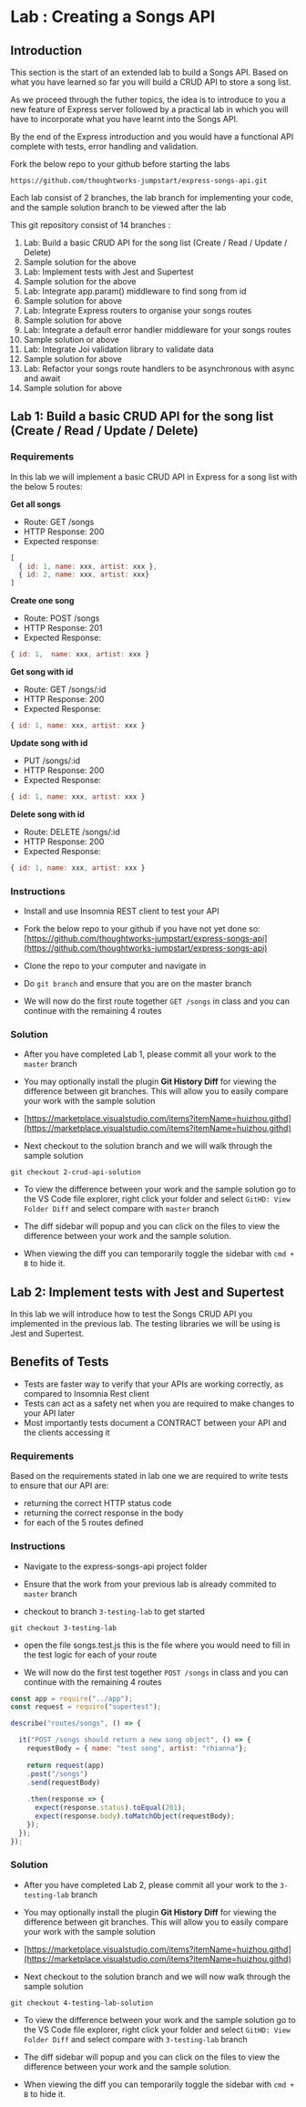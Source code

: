 # Lab : Creating a Songs API

## Introduction

This section is the start of an extended lab to build a Songs API. Based on what you have learned so far you will build a CRUD API to store a song list.

As we proceed through the futher topics, the idea is to introduce to you a new feature of Express server followed by a practical lab in which you will have to incorporate what you have learnt into the Songs API.

By the end of the Express introduction and you would have a functional API complete with tests, error handling and validation.

Fork the below repo to your github before starting the labs

```text
https://github.com/thoughtworks-jumpstart/express-songs-api.git

```

Each lab consist of 2 branches, the lab branch for implementing your code, and the sample solution branch to be viewed after the lab

This git repository consist of 14 branches :

1. Lab: Build a basic CRUD API for the song list (Create / Read / Update / Delete)
0. Sample solution for the above
0. Lab: Implement tests with Jest and Supertest 
0. Sample solution for the above
0. Lab: Integrate app.param() middleware to find song from id
0. Sample solution for above
0. Lab: Integrate Express routers to organise your songs routes
0. Sample solution for above
0. Lab: Integrate a default error handler middleware for your songs routes
0. Sample solution or above
0. Lab: Integrate Joi validation library to validate data
0. Sample solution for above
0. Lab: Refactor your songs route handlers to be asynchronous with async and await
0. Sample solution for above


## Lab 1: Build a basic CRUD API for the song list (Create / Read / Update / Delete)

### Requirements
In this lab we will implement a basic CRUD API in Express for a song list with the below 5 routes:

**Get all  songs**
- Route: GET /songs 
- HTTP Response: 200      
- Expected response: 
```javascript
[ 
  { id: 1, name: xxx, artist: xxx }, 
  { id: 2, name: xxx, artist: xxx} 
]
```

**Create one song**
- Route: POST /songs 
- HTTP Response: 201
- Expected Response: 
```javascript
{ id: 1,  name: xxx, artist: xxx }
```

**Get song with id**
- Route: GET /songs/:id 
- HTTP Response: 200
- Expected Response: 
```javascript
{ id: 1, name: xxx, artist: xxx }
```

**Update song with id**
- PUT /songs/:id 
- HTTP Response: 200
- Expected Response: 
```javascript
{ id: 1, name: xxx, artist: xxx }
```

**Delete song with id**
- Route: DELETE /songs/:id
- HTTP Response: 200
- Expected Response: 
```javascript
{ id: 1, name: xxx, artist: xxx }
```

### Instructions
- Install and use Insomnia REST client to test your API 

- Fork the below repo to your github if you have not yet done so: 
[https://github.com/thoughtworks-jumpstart/express-songs-api](https://github.com/thoughtworks-jumpstart/express-songs-api)

- Clone the repo to your computer and navigate in

- Do `git branch` and ensure that you are on the master branch

- We will now do the first route together `GET /songs` in class and you can continue with the remaining 4 routes

### Solution
- After you have completed Lab 1, please commit all your work to the `master` branch

- You may optionally install the plugin **Git History Diff** for viewing the difference between git branches. This will allow you to easily compare your work with the sample solution 

- [https://marketplace.visualstudio.com/items?itemName=huizhou.githd](https://marketplace.visualstudio.com/items?itemName=huizhou.githd)

- Next checkout to the solution branch and we will walk through the sample solution
```
git checkout 2-crud-api-solution
``` 

- To view the difference between your work and the sample solution go to the VS Code file explorer, right click your folder and select `GitHD: View Folder Diff` and select compare with `master` branch 

- The diff sidebar will popup and you can click on the files to view the difference between your work and the sample solution.

- When viewing the diff you can temporarily toggle the sidebar with `cmd + B` to hide it.


## Lab 2: Implement tests with Jest and Supertest 

In this lab we will introduce how to test the Songs CRUD API you implemented in the previous lab. The testing libraries we will be using is Jest and Supertest.

## Benefits of Tests
- Tests are faster way to verify that your APIs are working correctly, as compared to Insomnia Rest client 
- Tests can act as a safety net when you are required to make changes to your API later
- Most importantly tests document a CONTRACT between your API and the clients accessing it

### Requirements
Based on the requirements stated in lab one we are required to write tests to ensure that our API are:
- returning the correct HTTP status code
- returning the correct response in the body
- for each of the 5 routes defined

### Instructions
- Navigate to the express-songs-api project folder

- Ensure that the work from your previous lab is already commited to `master` branch

- checkout to branch `3-testing-lab` to get started

```
git checkout 3-testing-lab
```
- open the file songs.test.js this is the file where you would need to fill in the test logic for each of your route

- We will now do the first test together `POST /songs` in class and you can continue with the remaining 4 routes

```javascript
const app = require("../app");
const request = require("supertest");

describe("routes/songs", () => {

  it("POST /songs should return a new song object", () => {
    requestBody = { name: "test song", artist: "rhianna"};
    
    return request(app)
    .post("/songs")
    .send(requestBody)
    
    .then(response => {
      expect(response.status).toEqual(201);
      expect(response.body).toMatchObject(requestBody);
    });
  });  
});
```


### Solution
- After you have completed Lab 2, please commit all your work to the `3-testing-lab` branch

- You may optionally install the plugin **Git History Diff** for viewing the difference between git branches. This will allow you to easily compare your work with the sample solution 

- [https://marketplace.visualstudio.com/items?itemName=huizhou.githd](https://marketplace.visualstudio.com/items?itemName=huizhou.githd)

- Next checkout to the solution branch and we will now walk through the sample solution
```
git checkout 4-testing-lab-solution
``` 

- To view the difference between your work and the sample solution go to the VS Code file explorer, right click your folder and select `GitHD: View Folder Diff` and select compare with `3-testing-lab` branch 

- The diff sidebar will popup and you can click on the files to view the difference between your work and the sample solution.

- When viewing the diff you can temporarily toggle the sidebar with `cmd + B` to hide it.
